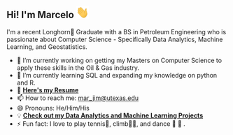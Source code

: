 ## Hi! I'm Marcelo <img src="Assets/Gifs/Hi.gif" width="29px">

I'm a recent Longhorn🤘 Graduate with a BS in Petroleum Engineering who is passionate about Computer Science - Specifically Data Analytics, Machine Learning, and Geostatistics.

- 🔭 I’m currently working on getting my Masters on Computer Science to apply these skills in the Oil & Gas industry.
- 🌱 I’m currently learning SQL and expanding my knowledge on python and R.
- 📃 [**Here's my Resume**]()
- 📫 How to reach me: mar_jim@utexas.edu
- 😄 Pronouns: He/Him/His
- 💡 [**Check out my Data Analytics and Machine Learning Projects**](https://github.com/Mar-Jim/Data-Analytics-UT) 
- ⚡ Fun fact: I love to play tennis🎾, climb🧗‍♀️, and dance 🕺 💃 . 
